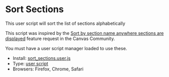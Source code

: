 # Sort Sections
This user script will sort the list of sections alphabetically

This script was inspired by the [Sort by section name anywhere sections are displayed](https://community.canvaslms.com/ideas/6214) feature request in the Canvas Community.

You must have a user script manager loaded to use these.

* Install: [sort_sections.user.js](https://github.com/jamesjonesmath/canvancement/raw/master/sections/sort_sections.user.js)
* Type: [user script](../USERSCRIPTS.md)
* Browsers: Firefox, Chrome, Safari
